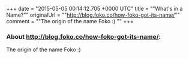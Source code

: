 +++
date = "2015-05-05 00:14:12.705 +0000 UTC"
title = ""What's in a Name?""
originalUrl = ""http://blog.foko.co/how-foko-got-its-name/""
comment = ""The origin of the name Foko :) ""
+++

### About http://blog.foko.co/how-foko-got-its-name/:

The origin of the name Foko :) 
